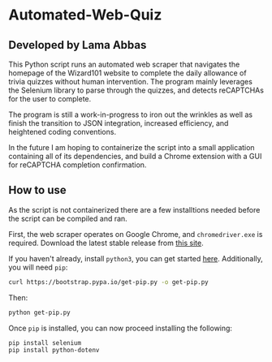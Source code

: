 # Automated-Web-Quiz
## Developed by Lama Abbas
This Python script runs an automated web scraper that navigates the homepage of the Wizard101 website to complete the daily allowance of trivia quizzes without human intervention. The program mainly leverages the Selenium library to parse through the quizzes, and detects reCAPTCHAs for the user to complete.

The program is still a work-in-progress to iron out the wrinkles as well as finish the transition to JSON integration, increased efficiency, and heightened coding conventions.

In the future I am hoping to containerize the script into a small application containing all of its dependencies, and build a Chrome extension with a GUI for reCAPTCHA completion confirmation.

## How to use
As the script is not containerized there are a few installtions needed before the script can be compiled and ran.

First, the web scraper operates on Google Chrome, and ```chromedriver.exe``` is required. Download the latest stable release from [this site](https://developer.chrome.com/docs/chromedriver/downloads).

If you haven't already, install ```python3```, you can get started [here](https://www.python.org/downloads/). Additionally, you will need ```pip```:

```bash
curl https://bootstrap.pypa.io/get-pip.py -o get-pip.py
```
Then:
```bash
python get-pip.py
```

Once ```pip``` is installed, you can now proceed installing the following:
```bash
pip install selenium
pip install python-dotenv
```

